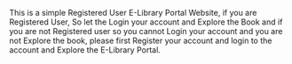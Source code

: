 This is a simple Registered User E-Library Portal Website, if you are Registered User, So let the Login your account and Explore the Book and if you are not Registered user so you cannot Login your account and you are not Explore the book, please first Register your account and login to the account and Explore the E-Library Portal.
